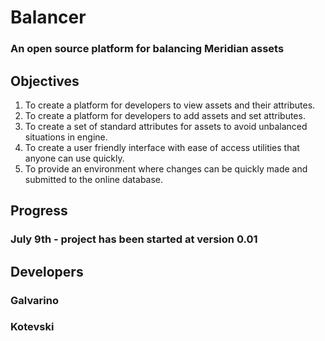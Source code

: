 # Balancer
### An open source platform for balancing Meridian assets

## Objectives
1. To create a platform for developers to view assets and their attributes.
2. To create a platform for developers to add assets and set attributes. 
3. To create a set of standard attributes for assets to avoid unbalanced situations in engine.
4. To create a user friendly interface with ease of access utilities that anyone can use quickly.
5. To provide an environment where changes can be quickly made and submitted to the online database.

## Progress

### July 9th -  project has been started at version 0.01


## Developers

### Galvarino
### Kotevski


